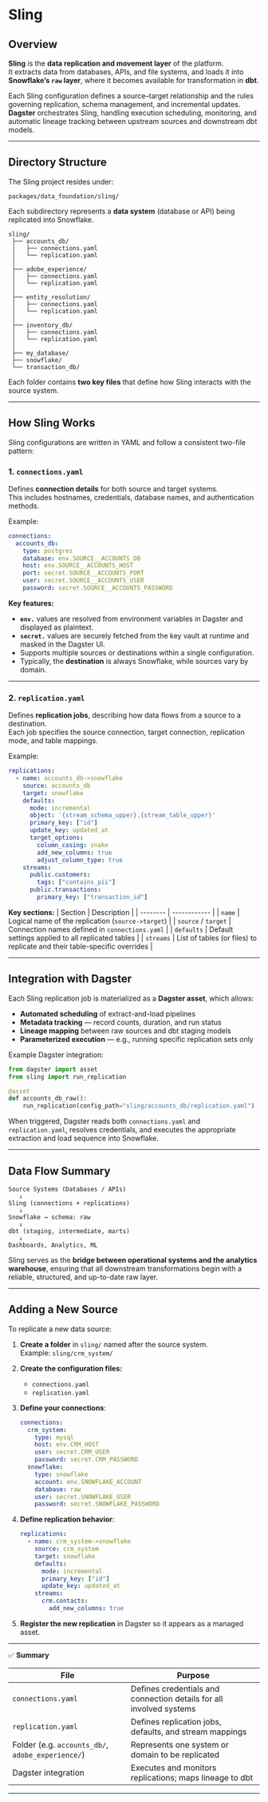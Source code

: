 # Sling

## Overview

**Sling** is the **data replication and movement layer** of the platform.  
It extracts data from databases, APIs, and file systems, and loads it into **Snowflake’s `raw` layer**, where it becomes available for transformation in **dbt**.

Each Sling configuration defines a source–target relationship and the rules governing replication, schema management, and incremental updates.  
**Dagster** orchestrates Sling, handling execution scheduling, monitoring, and automatic lineage tracking between upstream sources and downstream dbt models.

---

## Directory Structure

The Sling project resides under:

```
packages/data_foundation/sling/
```

Each subdirectory represents a **data system** (database or API) being replicated into Snowflake.

```
sling/
 ├── accounts_db/
 │   ├── connections.yaml
 │   └── replication.yaml
 │
 ├── adobe_experience/
 │   ├── connections.yaml
 │   └── replication.yaml
 │
 ├── entity_resolution/
 │   ├── connections.yaml
 │   └── replication.yaml
 │
 ├── inventory_db/
 │   ├── connections.yaml
 │   └── replication.yaml
 │
 ├── my_database/
 ├── snowflake/
 └── transaction_db/
```

Each folder contains **two key files** that define how Sling interacts with the source system.

---

## How Sling Works

Sling configurations are written in YAML and follow a consistent two-file pattern:

### 1. `connections.yaml`

Defines **connection details** for both source and target systems.  
This includes hostnames, credentials, database names, and authentication methods.

Example:

```yaml
connections:
  accounts_db:
    type: postgres
    database: env.SOURCE__ACCOUNTS_DB
    host: env.SOURCE__ACCOUNTS_HOST
    port: secret.SOURCE__ACCOUNTS_PORT
    user: secret.SOURCE__ACCOUNTS_USER
    password: secret.SOURCE__ACCOUNTS_PASSWORD
```

**Key features:**
- **`env.`** values are resolved from environment variables in Dagster and displayed as plaintext.
- **`secret.`** values are securely fetched from the key vault at runtime and masked in the Dagster UI.
- Supports multiple sources or destinations within a single configuration.
- Typically, the **destination** is always Snowflake, while sources vary by domain.

---

### 2. `replication.yaml`

Defines **replication jobs**, describing how data flows from a source to a destination.  
Each job specifies the source connection, target connection, replication mode, and table mappings.

Example:

```yaml
replications:
  - name: accounts_db->snowflake
    source: accounts_db
    target: snowflake
    defaults:
      mode: incremental
      object: '{stream_schema_upper}.{stream_table_upper}'
      primary_key: ["id"]
      update_key: updated_at
      target_options:
        column_casing: snake
        add_new_columns: true
        adjust_column_type: true
    streams:
      public.customers:
        tags: ["contains_pii"]
      public.transactions:
        primary_key: ["transaction_id"]
```

**Key sections:**
| Section | Description |
| -------- | ------------ |
| `name` | Logical name of the replication (`source->target`) |
| `source` / `target` | Connection names defined in `connections.yaml` |
| `defaults` | Default settings applied to all replicated tables |
| `streams` | List of tables (or files) to replicate and their table-specific overrides |

---

## Integration with Dagster

Each Sling replication job is materialized as a **Dagster asset**, which allows:

- **Automated scheduling** of extract-and-load pipelines  
- **Metadata tracking** — record counts, duration, and run status  
- **Lineage mapping** between raw sources and dbt staging models  
- **Parameterized execution** — e.g., running specific replication sets only

Example Dagster integration:

```python
from dagster import asset
from sling import run_replication

@asset
def accounts_db_raw():
    run_replication(config_path="sling/accounts_db/replication.yaml")
```

When triggered, Dagster reads both `connections.yaml` and `replication.yaml`, resolves credentials, and executes the appropriate extraction and load sequence into Snowflake.

---

## Data Flow Summary

```
Source Systems (Databases / APIs)
   ↓
Sling (connections + replications)
   ↓
Snowflake → schema: raw
   ↓
dbt (staging, intermediate, marts)
   ↓
Dashboards, Analytics, ML
```

Sling serves as the **bridge between operational systems and the analytics warehouse**, ensuring that all downstream transformations begin with a reliable, structured, and up-to-date raw layer.

---

## Adding a New Source

To replicate a new data source:

1. **Create a folder** in `sling/` named after the source system.  
   Example: `sling/crm_system/`

2. **Create the configuration files:**
   - `connections.yaml`
   - `replication.yaml`

3. **Define your connections**:
   ```yaml
   connections:
     crm_system:
       type: mysql
       host: env.CRM_HOST
       user: secret.CRM_USER
       password: secret.CRM_PASSWORD
     snowflake:
       type: snowflake
       account: env.SNOWFLAKE_ACCOUNT
       database: raw
       user: secret.SNOWFLAKE_USER
       password: secret.SNOWFLAKE_PASSWORD
   ```

4. **Define replication behavior**:
   ```yaml
   replications:
     - name: crm_system->snowflake
       source: crm_system
       target: snowflake
       defaults:
         mode: incremental
         primary_key: ["id"]
         update_key: updated_at
       streams:
         crm.contacts:
           add_new_columns: true
   ```

5. **Register the new replication** in Dagster so it appears as a managed asset.

---


✅ **Summary**

| File | Purpose |
| ---- | -------- |
| `connections.yaml` | Defines credentials and connection details for all involved systems |
| `replication.yaml` | Defines replication jobs, defaults, and stream mappings |
| Folder (e.g. `accounts_db/`, `adobe_experience/`) | Represents one system or domain to be replicated |
| Dagster integration | Executes and monitors replications; maps lineage to dbt |

---
